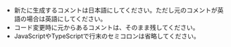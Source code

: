 - 新たに生成するコメントは日本語にしてください。ただし元のコメントが英語の場合は英語にしてください。
- コード変更時に元からあるコメントは、そのまま残してください。
- JavaScriptやTypeScriptで行末のセミコロンは省略してください。
